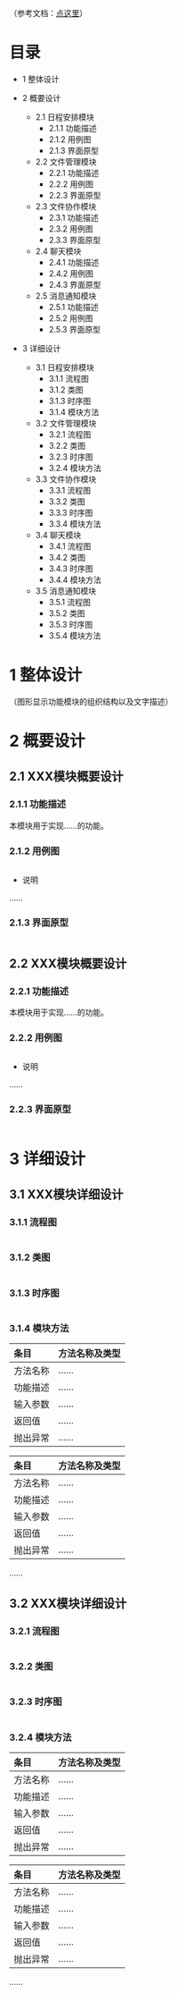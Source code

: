 （参考文档：[点这里](https://max.book118.com/html/2019/0207/6052033132002005.shtm)）

# 目录
- 1 整体设计

- 2 概要设计
    - 2.1 日程安排模块
        - 2.1.1 功能描述
        - 2.1.2 用例图
        - 2.1.3 界面原型
    - 2.2 文件管理模块
        - 2.2.1 功能描述
        - 2.2.2 用例图
        - 2.2.3 界面原型
    - 2.3 文件协作模块
        - 2.3.1 功能描述
        - 2.3.2 用例图
        - 2.3.3 界面原型
    - 2.4 聊天模块
        - 2.4.1 功能描述
        - 2.4.2 用例图
        - 2.4.3 界面原型
    - 2.5 消息通知模块
        - 2.5.1 功能描述
        - 2.5.2 用例图
        - 2.5.3 界面原型
- 3 详细设计
    - 3.1 日程安排模块
        - 3.1.1 流程图
        - 3.1.2 类图
        - 3.1.3 时序图
        - 3.1.4 模块方法
    - 3.2 文件管理模块
        - 3.2.1 流程图
        - 3.2.2 类图
        - 3.2.3 时序图
        - 3.2.4 模块方法
    - 3.3 文件协作模块
        - 3.3.1 流程图
        - 3.3.2 类图
        - 3.3.3 时序图
        - 3.3.4 模块方法
    - 3.4 聊天模块
        - 3.4.1 流程图
        - 3.4.2 类图
        - 3.4.3 时序图
        - 3.4.4 模块方法
    - 3.5 消息通知模块
        - 3.5.1 流程图
        - 3.5.2 类图
        - 3.5.3 时序图
        - 3.5.4 模块方法



# 1 整体设计

（图形显示功能模块的组织结构以及文字描述）
<img src="" />

# 2 概要设计

## 2.1 XXX模块概要设计

### 2.1.1 功能描述
本模块用于实现……的功能。

### 2.1.2 用例图

<img src="" />

- 说明

……

### 2.1.3 界面原型

<img src="" />




## 2.2 XXX模块概要设计

### 2.2.1 功能描述
本模块用于实现……的功能。

### 2.2.2 用例图

<img src="" />

- 说明

……

### 2.2.3 界面原型

<img src="" />





# 3 详细设计

## 3.1 XXX模块详细设计

### 3.1.1 流程图

<img src="" />

### 3.1.2 类图

<img src="" />

### 3.1.3 时序图

<img src="" />

### 3.1.4 模块方法

|条目|方法名称及类型|
|:--|:--|
|方法名称|……|
|功能描述|……|
|输入参数|……|
|返回值|……|
|抛出异常|……|

|条目|方法名称及类型|
|:--|:--|
|方法名称|……|
|功能描述|……|
|输入参数|……|
|返回值|……|
|抛出异常|……|

……


## 3.2 XXX模块详细设计

### 3.2.1 流程图

<img src="" />

### 3.2.2 类图

<img src="" />

### 3.2.3 时序图

<img src="" />

### 3.2.4 模块方法

|条目|方法名称及类型|
|:--|:--|
|方法名称|……|
|功能描述|……|
|输入参数|……|
|返回值|……|
|抛出异常|……|

|条目|方法名称及类型|
|:--|:--|
|方法名称|……|
|功能描述|……|
|输入参数|……|
|返回值|……|
|抛出异常|……|

……






